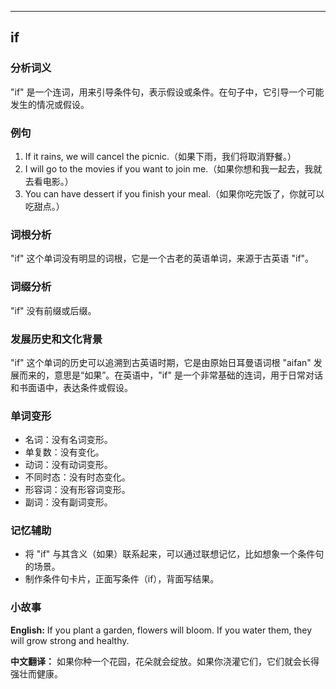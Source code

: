 
---------------
## if
### 分析词义
"if" 是一个连词，用来引导条件句，表示假设或条件。在句子中，它引导一个可能发生的情况或假设。

### 例句
1. If it rains, we will cancel the picnic.（如果下雨，我们将取消野餐。）
2. I will go to the movies if you want to join me.（如果你想和我一起去，我就去看电影。）
3. You can have dessert if you finish your meal.（如果你吃完饭了，你就可以吃甜点。）

### 词根分析
"if" 这个单词没有明显的词根，它是一个古老的英语单词，来源于古英语 "if"。

### 词缀分析
"if" 没有前缀或后缀。

### 发展历史和文化背景
"if" 这个单词的历史可以追溯到古英语时期，它是由原始日耳曼语词根 "aifan" 发展而来的，意思是“如果”。在英语中，"if" 是一个非常基础的连词，用于日常对话和书面语中，表达条件或假设。

### 单词变形
- 名词：没有名词变形。
- 单复数：没有变化。
- 动词：没有动词变形。
- 不同时态：没有时态变化。
- 形容词：没有形容词变形。
- 副词：没有副词变形。

### 记忆辅助
- 将 "if" 与其含义（如果）联系起来，可以通过联想记忆，比如想象一个条件句的场景。
- 制作条件句卡片，正面写条件（if），背面写结果。

### 小故事
**English:**
If you plant a garden, flowers will bloom. If you water them, they will grow strong and healthy.

**中文翻译：**
如果你种一个花园，花朵就会绽放。如果你浇灌它们，它们就会长得强壮而健康。

